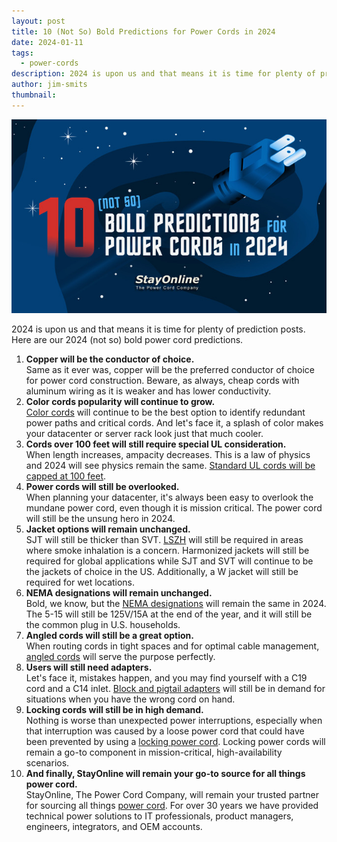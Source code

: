 ```yaml
---
layout: post
title: 10 (Not So) Bold Predictions for Power Cords in 2024
date: 2024-01-11
tags:
  - power-cords
description: 2024 is upon us and that means it is time for plenty of prediction posts. Here are our 2024 (not so) bold power cord predictions.
author: jim-smits
thumbnail:
---
```

![10 (Not So) Bold Predictions for Power Cords in 2024](/assets/images/posts/10-not-so-bold-predictions.jpg "10 (Not So) Bold Predictions for Power Cords in 2024")

2024 is upon us and that means it is time for plenty of prediction posts.  Here are our 2024 (not so) bold power cord predictions.

1. **Copper will be the conductor of choice.**  
    Same as it ever was, copper will be the preferred conductor of choice for power cord construction. Beware, as always, cheap cords with aluminum wiring as it is weaker and has lower conductivity.
2. **Color cords popularity will continue to grow.**  
    [Color cords](https://www.stayonline.com/category/c-c14-to-c13-color-cords.asp) will continue to be the best option to identify redundant power paths and critical cords. And let's face it, a splash of color makes your datacenter or server rack look just that much cooler.
3. **Cords over 100 feet will still require special UL consideration.**  
    When length increases, ampacity decreases. This is a law of physics and 2024 will see physics remain the same. [Standard UL cords will be capped at 100 feet](https://www.stayonline.com/blog/cord-length-vs-amperage.asp).
4. **Power cords will still be overlooked.**  
    When planning your datacenter, it's always been easy to overlook the mundane power cord, even though it is mission critical. The power cord will still be the unsung hero in 2024.
5. **Jacket options will remain unchanged.**  
    SJT will still be thicker than SVT. [LSZH](https://www.stayonline.com/category/c-lszh-data-center-cords.asp) will still be required in areas where smoke inhalation is a concern. Harmonized jackets will still be required for global applications while SJT and SVT will continue to be the jackets of choice in the US. Additionally, a W jacket will still be required for wet locations.
6. **NEMA designations will remain unchanged.**  
    Bold, we know, but the [NEMA designations](https://www.stayonline.com/product-resources/nema-straight-blade-reference-chart.asp) will remain the same in 2024. The 5-15 will still be 125V/15A at the end of the year, and it will still be the common plug in U.S. households.
7. **Angled cords will still be a great option.**  
    When routing cords in tight spaces and for optimal cable management, [angled cords](https://www.stayonline.com/category/c-c14-to-c13-angled-cords.asp) will serve the purpose perfectly.
8. **Users will still need adapters.**  
    Let's face it, mistakes happen, and you may find yourself with a C19 cord and a C14 inlet. [Block and pigtail adapters](https://www.stayonline.com/category/i-plug-adapters.asp) will still be in demand for situations when you have the wrong cord on hand.
9. **Locking cords will still be in high demand.**  
    Nothing is worse than unexpected power interruptions, especially when that interruption was caused by a loose power cord that could have been prevented by using a [locking power cord](https://www.stayonline.com/category/locking-data-center-cords.asp). Locking power cords will remain a go-to component in mission-critical, high-availability scenarios.
10. **And finally, StayOnline will remain your go-to source for all things power cord.**  
    StayOnline, The Power Cord Company, will remain your trusted partner for sourcing all things [power cord](https://www.stayonline.com/category/c-molded-power-cords.asp). For over 30 years we have provided technical power solutions to IT professionals, product managers, engineers, integrators, and OEM accounts.